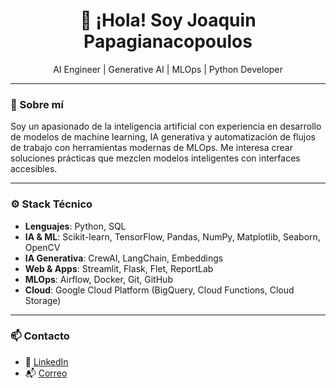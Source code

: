 <h1 align="center">👋 ¡Hola! Soy Joaquin Papagianacopoulos</h1>

<p align="center">
AI Engineer | Generative AI | MLOps | Python Developer
</p>

---

### 🧠 Sobre mí

Soy un apasionado de la inteligencia artificial con experiencia en desarrollo de modelos de machine learning, IA generativa y automatización de flujos de trabajo con herramientas modernas de MLOps. Me interesa crear soluciones prácticas que mezclen modelos inteligentes con interfaces accesibles.

---

### ⚙️ Stack Técnico

- **Lenguajes**: Python, SQL
- **IA & ML**: Scikit-learn, TensorFlow, Pandas, NumPy, Matplotlib, Seaborn, OpenCV
- **IA Generativa**: CrewAI, LangChain, Embeddings
- **Web & Apps**: Streamlit, Flask, Flet, ReportLab
- **MLOps**: Airflow, Docker, Git, GitHub
- **Cloud**: Google Cloud Platform (BigQuery, Cloud Functions, Cloud Storage)


---

### 📫 Contacto

- 💼 [LinkedIn](https://www.linkedin.com/in/joaquinpapagianacopoulos/)
- 📬 [Correo](mailto:joaquinpapagianacopoulos@gmail.com)

